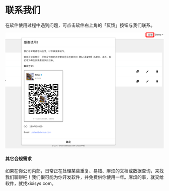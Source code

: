 # 联系我们

在软件使用过程中遇到问题，可点击软件右上角的「反馈」按钮与我们联系。

![](/assets/contact.png)

#### 其它合规需求

如果在你公司内部，日常正在处理某些重复、易错、麻烦的文档或数据查询，来找我们聊聊吧！我们很可能为你开发软件，并免费供你使用一年。麻烦的事，就交给软件，就找xixisys.com。

